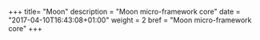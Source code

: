 +++
title= "Moon"
description = "Moon micro-framework core"
date = "2017-04-10T16:43:08+01:00"
weight = 2
bref = "Moon micro-framework core"
+++